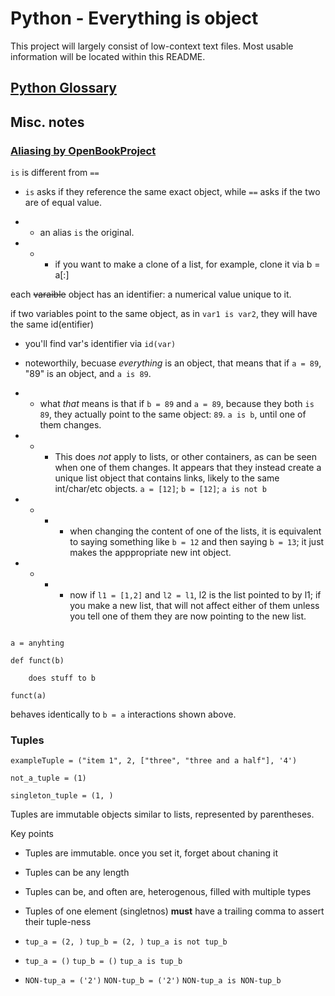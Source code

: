 # Python - Everything is object

This project will largely consist of low-context text files. Most usable information will be located within this README.

## [Python Glossary](http://www.openbookproject.net/thinkcs/python/english2e/ch09.html#aliasing)

## Misc. notes

### [Aliasing by OpenBookProject](http://www.openbookproject.net/thinkcs/python/english2e/ch09.html#aliasing)

`is` is different from `==`

- `is` asks if they reference the same exact object, while `==` asks if the two are of equal value.

 - - an alias `is` the original.

- - - if you want to make a clone of a list, for example, clone it via b = a[:]

each ~~varaible~~ object has an identifier: a numerical value unique to it.

if two variables point to the same object, as in `var1 is var2`, they will have the same id(entifier)

- you'll find var's identifier via `id(var)`

- noteworthily, becuase _everything_ is an object, that means that if `a = 89`, "89" is an object, and `a is 89`.

- - what _that_ means is that if `b = 89` and `a = 89`, because they both `is 89`, they actually point to the same object: `89`. `a is b`, until one of them changes.

- - - This does _not_ apply to lists, or other containers, as can be seen when one of them changes. It appears that they instead create a unique list object that contains links, likely to the same int/char/etc objects. `a = [12]`; `b = [12]`; `a is not b`

- - - - when changing the content of one of the lists, it is equivalent to saying something like `b = 12` and then saying `b = 13`; it just makes the apppropriate new int object.

- - - - now if `l1 = [1,2]` and `l2 = l1`, l2 is the list pointed to by l1; if you make a new list, that will not affect either of them unless you tell one of them they are now pointing to the new list.


```

a = anyhting

def funct(b)

    does stuff to b

funct(a)

```

behaves identically to `b = a` interactions shown above.

### Tuples

`exampleTuple = ("item 1", 2, ["three", "three and a half"], '4')`

`not_a_tuple = (1)`

`singleton_tuple = (1, )`

Tuples are immutable objects similar to lists, represented by parentheses.

Key points

* Tuples are immutable. once you set it, forget about chaning it

* Tuples can be any length

* Tuples can be, and often are, heterogenous, filled with multiple types

* Tuples of one element (singletnos) **must** have a trailing comma to assert their tuple-ness

* `tup_a = (2, )` `tup_b = (2, )` `tup_a is not tup_b`

* `tup_a = ()` `tup_b = ()` `tup_a is tup_b`

* `NON-tup_a = ('2')` `NON-tup_b = ('2')` `NON-tup_a is NON-tup_b`

